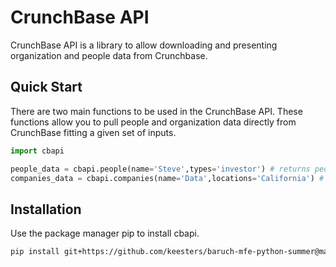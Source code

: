 # CrunchBase API
CrunchBase API is a library to allow downloading and presenting organization and people data from Crunchbase.

## Quick Start
There are two main functions to be used in the CrunchBase API.
These functions allow you to pull people and organization data directly from CrunchBase fitting a given set of inputs.
```python
import cbapi

people_data = cbapi.people(name='Steve',types='investor') # returns people data based on the given inputs
companies_data = cbapi.companies(name='Data',locations='California') # returns company data based on the given inputs
```
## Installation
Use the package manager pip to install cbapi.

```bash
pip install git+https://github.com/keesters/baruch-mfe-python-summer@master#egg=cbapi
```

